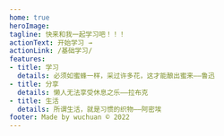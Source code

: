 ```yaml
---
home: true
heroImage: 
tagline: 快来和我一起学习吧！！！
actionText: 开始学习 →
actionLink: /基础学习/
features:
- title: 学习
  details: 必须如蜜蜂一样，采过许多花，这才能酿出蜜来——鲁迅
- title: 分享
  details: 懒人无法享受休息之乐——拉布克
- title: 生活
  details: 所谓生活，就是习惯的织物——阿密埃
footer: Made by wuchuan © 2022 
---
```

